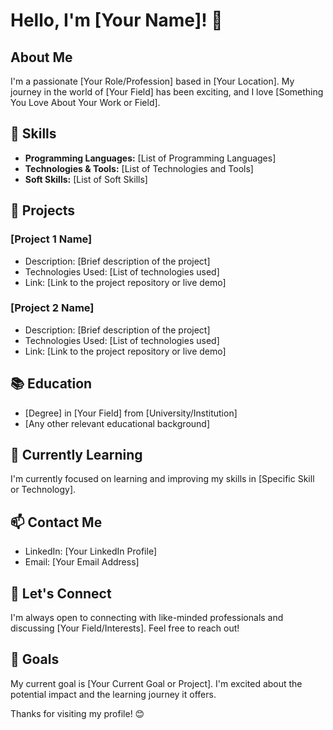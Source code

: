# Hello, I'm [Your Name]! 👋

## About Me

I'm a passionate [Your Role/Profession] based in [Your Location]. My journey in the world of [Your Field] has been exciting, and I love [Something You Love About Your Work or Field].

## 🔧 Skills

- **Programming Languages:** [List of Programming Languages]
- **Technologies & Tools:** [List of Technologies and Tools]
- **Soft Skills:** [List of Soft Skills]

## 🚀 Projects

### [Project 1 Name]

- Description: [Brief description of the project]
- Technologies Used: [List of technologies used]
- Link: [Link to the project repository or live demo]

### [Project 2 Name]

- Description: [Brief description of the project]
- Technologies Used: [List of technologies used]
- Link: [Link to the project repository or live demo]

## 📚 Education

- [Degree] in [Your Field] from [University/Institution]
- [Any other relevant educational background]

## 🌱 Currently Learning

I'm currently focused on learning and improving my skills in [Specific Skill or Technology].

## 📫 Contact Me

- LinkedIn: [Your LinkedIn Profile]
- Email: [Your Email Address]

## 💬 Let's Connect

I'm always open to connecting with like-minded professionals and discussing [Your Field/Interests]. Feel free to reach out!

## 🎯 Goals

My current goal is [Your Current Goal or Project]. I'm excited about the potential impact and the learning journey it offers.

Thanks for visiting my profile! 😊
